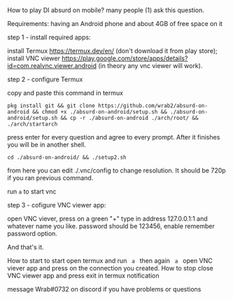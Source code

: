 How to play DI absurd on mobile?
many people (1) ask this question. 

Requirements: 
having an Android phone and about 4GB of free space on it

  step 1 - install required apps:

install Termux https://termux.dev/en/ (don't download it from play store);
install VNC viewer https://play.google.com/store/apps/details?id=com.realvnc.viewer.android (in theory any vnc viewer will work).

  step 2 - configure Termux

copy and paste this command in termux
```
pkg install git && git clone https://github.com/wrab2/absurd-on-android && chmod +x ./absurd-on-android/setup.sh && ./absurd-on-android/setup.sh && cp -r ./absurd-on-android ./arch/root/ && ./arch/startarch
```
press enter for every question and agree to every prompt.
After it finishes you will be in another shell.

```
cd ./absurd-on-android/ && ./setup2.sh
```

from here you can edit ./.vnc/config to change resolution. It should be 720p if you ran previous command.

run
``` a ```
to start vnc

step 3 - cofigure VNC viewer app:

open VNC viever, press on a green "+"
type in address 127.0.0.1:1 and whatever name you like.
password should be 123456, enable remember password option.

And that's it.

How to start
 to start open termux and run
  ```  a  ```
  then again
  ```  a  ``` 
  open VNC viever app and press on the connection you created.
How to stop 
  close VNC viewer app and press exit in termux notification  

message Wrab#0732 on discord if you have problems or questions
